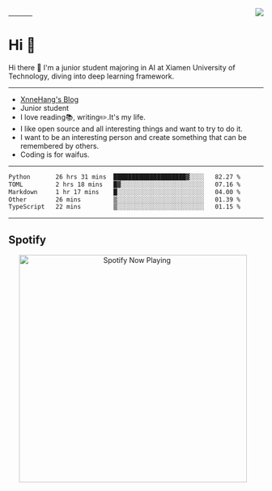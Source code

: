 <a href="https://github.com/MrXnneHang">   
  <img align="right" src="http://github-readme-streak-stats.herokuapp.com?user=MrXnneHang&mode=weekly" />          
</a>

  
# Hi 👋
Hi there 👋 I'm a junior student majoring in AI at Xiamen University of Technology, diving into deep learning framework.               

---

- [XnneHang's Blog](https://xnnehang.top)      
- Junior student       
- I love reading📚, writing✏️.It's my life.      
- I like open source and all interesting things and want to try to do it.        
- I want to be an interesting person and create something that can be remembered by others.
- Coding is for waifus.  

---

<!--START_SECTION:waka-->

```txt
Python       26 hrs 31 mins  ████████████████████▓░░░░   82.27 %
TOML         2 hrs 18 mins   █▓░░░░░░░░░░░░░░░░░░░░░░░   07.16 %
Markdown     1 hr 17 mins    █░░░░░░░░░░░░░░░░░░░░░░░░   04.00 %
Other        26 mins         ▒░░░░░░░░░░░░░░░░░░░░░░░░   01.39 %
TypeScript   22 mins         ▒░░░░░░░░░░░░░░░░░░░░░░░░   01.15 %
```

<!--END_SECTION:waka-->

---

## Spotify  

<p align="center">
  <a href="https://open.spotify.com/user/315wgpybdi5ixaz3zlcnjmtcflyy" target="_blank"><img src="https://xnne-spotify-playing.vercel.app/api/spotify?background_color=42f5b011&border_color=00000000" alt="Spotify Now Playing" width="450"/></a>    
</p>  




